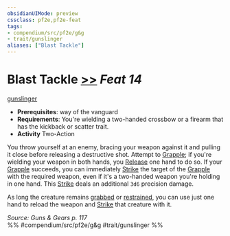 ```yaml
---
obsidianUIMode: preview
cssclass: pf2e,pf2e-feat
tags:
- compendium/src/pf2e/g&g
- trait/gunslinger
aliases: ["Blast Tackle"]
---
```

# Blast Tackle  [>>](../../Rules/core-rulebook/chapter-9-playing-the-game.md#Actions "Two-Action") *Feat 14*  
[gunslinger](../../Rules/traits/gunslinger-g-g.md)  

- **Prerequisites**: way of the vanguard
- **Requirements**: You're wielding a two-handed crossbow or a firearm that has the kickback or scatter trait.
- **Activity** Two-Action

You throw yourself at an enemy, bracing your weapon against it and pulling it close before releasing a destructive shot. Attempt to [Grapple](../../Rules/actions/grapple.md); if you're wielding your weapon in both hands, you [Release](../../Rules/actions/release.md) one hand to do so. If your [Grapple](../../Rules/actions/grapple.md) succeeds, you can immediately [Strike](../../Rules/actions/strike.md) the target of the [Grapple](../../Rules/actions/grapple.md) with the required weapon, even if it's a two-handed weapon you're holding in one hand. This [Strike](../../Rules/actions/strike.md) deals an additional `3d6` precision damage.

As long the creature remains [grabbed](../../Rules/conditions.md#Grabbed) or [restrained](../../Rules/conditions.md#Restrained), you can use just one hand to reload the weapon and [Strike](../../Rules/actions/strike.md) that creature with it.

*Source: Guns & Gears p. 117*  
%% #compendium/src/pf2e/g&g #trait/gunslinger %%